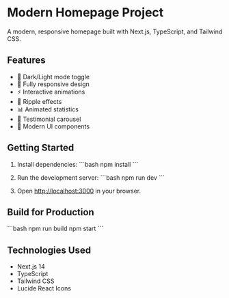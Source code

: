 # Modern Homepage Project

A modern, responsive homepage built with Next.js, TypeScript, and Tailwind CSS.

## Features

- 🌙 Dark/Light mode toggle
- 📱 Fully responsive design
- ⚡ Interactive animations
- 🎯 Ripple effects
- 📊 Animated statistics
- 🎠 Testimonial carousel
- 🎨 Modern UI components

## Getting Started

1. Install dependencies:
   \`\`\`bash
   npm install
   \`\`\`

2. Run the development server:
   \`\`\`bash
   npm run dev
   \`\`\`

3. Open [http://localhost:3000](http://localhost:3000) in your browser.

## Build for Production

\`\`\`bash
npm run build
npm start
\`\`\`

## Technologies Used

- Next.js 14
- TypeScript
- Tailwind CSS
- Lucide React Icons
